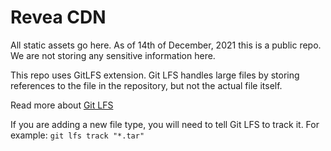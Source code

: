 # Revea CDN

All static assets go here. As of 14th of December, 2021 this is a public repo. We are not storing any sensitive information here.

This repo uses GitLFS extension. Git LFS handles large files by storing references to the file in the repository, but not the actual file itself.

Read more about [Git LFS](https://docs.github.com/en/repositories/working-with-files/managing-large-files/about-git-large-file-storage)

If you are adding a new file type, you will need to tell Git LFS to track it. For example: `git lfs track "*.tar"`
